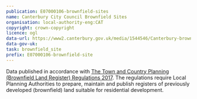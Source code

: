 ```yaml
---
publication: E07000106-brownfield-sites
name: Canterbury City Council Brownfield Sites
organisation: local-authority-eng:CAT
copyright: crown-copyright
licence: ogl
data-url: https://www2.canterbury.gov.uk/media/1544546/Canterbury-brownfield-register-2017.csv
data-gov-uk: 
task: brownfield_site
prefix: E07000106-brownfield-site
---
```


Data published in accordance with [The Town and Country Planning (Brownfield Land Register) Regulations 2017](http://www.legislation.gov.uk/uksi/2017/403/contents/made).
The regulations require Local Planning Authorities to prepare, maintain and publish registers of previously developed (brownfield) land suitable for residential development.

